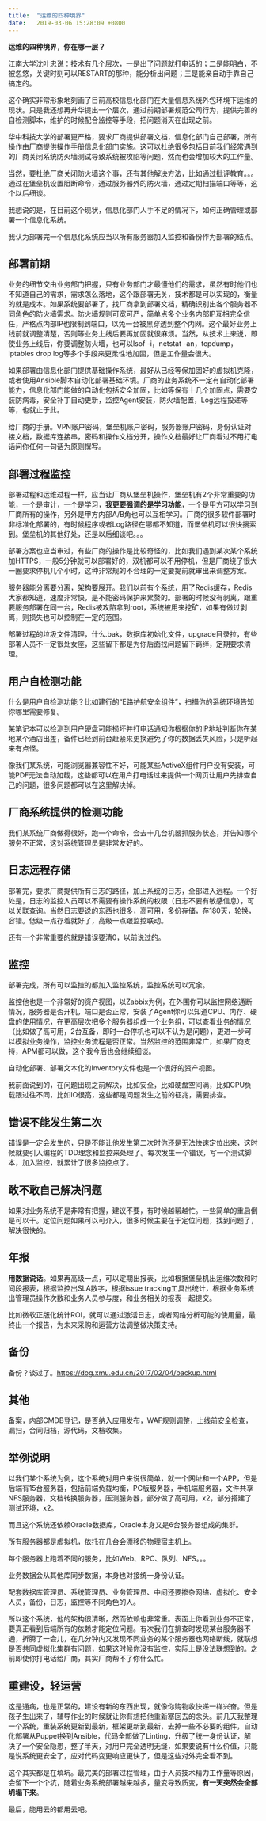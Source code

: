 ```yaml
---
title:  "运维的四种境界"
date:   2019-03-06 15:28:09 +0800
---
```


**运维的四种境界，你在哪一层？**

江南大学沈叶忠说：技术有几个层次，一是出了问题就打电话的；二是能明白，不被忽悠，关键时刻可以RESTART的那种，能分析出问题；三是能亲自动手靠自己搞定的。

这个确实非常形象地刻画了目前高校信息化部门在大量信息系统外包环境下运维的现状。只是我还想再升华提出一个层次，通过前期部署规范公司行为，提供完善的自检测脚本，维护的时候配合监控等手段，把问题消灭在出现之前。

华中科技大学的部署更严格，要求厂商提供部署文档，信息化部门自己部署，所有操作由厂商提供操作手册信息化部门实施。这可以杜绝很多包括目前我们经常遇到的厂商关闭系统防火墙测试导致系统被攻陷等问题，然而也会增加较大的工作量。

当然，要杜绝厂商关闭防火墙这个事，还有其他解决方法，比如通过批评教育。。。通过在堡垒机设置阻断命令，通过服务器外的防火墙，通过定期扫描端口等等，这个以后细谈。

我想说的是，在目前这个现状，信息化部门人手不足的情况下，如何正确管理或部署一个信息化系统。

我认为部署完一个信息化系统应当以所有服务器加入监控和备份作为部署的结点。

## 部署前期

业务的细节交由业务部门把握，只有业务部门才最懂他们的需求，虽然有时他们也不知道自己的需求，需求怎么落地，这个跟部署无关，技术都是可以实现的，衡量的就是成本。如果系统要部署了，找厂商拿到部署文档，精确识别出各个服务器不同角色的防火墙需求。防火墙规则可宽可严，简单点多个业务内部IP互相完全信任，严格点内部IP也限制到端口，以免一台被黑穿透到整个内网。这个最好业务上线前就调整清楚，否则等业务上线后要再加固就很麻烦。当然，从技术上来说，即使业务上线后，你要调整防火墙，也可以lsof -i，netstat -an，tcpdump，iptables drop log等多个手段来更柔性地加固，但是工作量会很大。

如果部署由信息化部门提供基础操作系统，最好从已经等保加固好的虚拟机克隆，或者使用Ansible脚本自动化部署基础环境。厂商的业务系统不一定有自动化部署能力，信息化部门能做的自动化包括安全加固，比如等保有十几个加固点，需要安装防病毒，安全补丁自动更新，监控Agent安装，防火墙配置，Log远程投递等等，也就止于此。

给厂商的手册。VPN账户密码，堡垒机账户密码，服务器账户密码，身份认证对接文档，数据库连接串，密码和操作文档分开，操作文档最好让厂商看过不用打电话问你任何一句话为原则撰写。

## 部署过程监控

部署过程和运维过程一样，应当让厂商从堡垒机操作，堡垒机有2个非常重要的功能，一个是审计，一个是学习，**我更要强调的是学习功能**，一个是甲方可以学习到厂商所有的操作，另外是甲方内部A/B角也可以互相学习。厂商的很多软件部署时非标准化部署的，有时候程序或者Log路径在哪都不知道，而堡垒机可以很快搜索到。堡垒机的其他好处，还是以后细谈吧。。。

部署方案也应当审过，有些厂商的操作是比较奇怪的，比如我们遇到某次某个系统加HTTPS，一般5分钟就可以部署好的，双机都可以不用停机，但是厂商绕了很大一圈要求停机几个小时，这种非常规的不合理的一定要提前就审出来调整方案。

服务器能分离要分离，架构要展开。我们以前有个系统，用了Redis缓存，Redis大家都知道，速度非常快，是不能密码保护来累赘的。部署的时候没有剥离，跟重要服务部署在同一台，Redis被攻陷拿到root，系统被用来挖矿，如果有做过剥离，则损失也可以控制在一定的范围。

部署过程的垃圾文件清理，什么.bak，数据库初始化文件，upgrade目录拉，有些部署人员不一定很处女座，这些留下都是为你后面找问题留下羁绊，定期要求清理。

## 用户自检测功能

什么是用户自检测功能？比如建行的“E路护航安全组件”，扫描你的系统环境告知你哪里需要修复。

某笔记本可以检测到用户硬盘可能损坏并打电话通知你根据你的IP地址判断你在某地某个酒店出差，备件已经到前台赶紧来更换避免了你的数据丢失风险，只是听起来有点怪。

像我们某系统，可能浏览器兼容性不好，可能某些ActiveX组件用户没有安装，可能PDF无法自动加载，这些都可以在用户打电话过来提供一个网页让用户先排查自己的问题，很多问题都可以在这里解决掉。

## 厂商系统提供的检测功能

我们某系统厂商做得很好，跑一个命令，会去十几台机器抓服务状态，并告知哪个服务不正常，这对系统管理员是非常友好的。

## 日志远程存储

部署完，要求厂商提供所有日志的路径，加上系统的日志，全部进入远程。一个好处是，日志的监控人员可以不需要有操作系统的权限（日志不要有敏感信息），可以关联查询。当然日志要说的东西也很多，高可用，多份存储，存180天，轮换，容错。低级一点存着就好了，高级一点跟监控联动。

还有一个非常重要的就是错误要清0，以前说过的。

## 监控

部署完成，所有可以监控的都加入监控系统，监控系统可以冗余。

监控他也是一个非常好的资产视图，以Zabbix为例，在外围你可以监控网络通断情况，服务器是否开机，端口是否正常，安装了Agent你可以知道CPU、内存、硬盘的使用情况，在更高层次把多个服务器组成一个业务组，可以查看业务的情况（比如做了高可用，2台互备，即时一台停机也可以不认为是问题），更进一步可以模拟业务操作，监控业务流程是否正常。当然监控的范围非常广，如果厂商支持，APM都可以做，这个我今后也会继续细谈。

自动化部署、部署文本化的Inventory文件也是一个很好的资产视图。

我前面说到的，在问题出现之前解决，比如安全，比如硬盘空间满，比如CPU负载跟过往不同，比如IO很高，这些都是问题发生之前的征兆，需要排查。

## 错误不能发生第二次

错误是一定会发生的，只是不能让他发生第二次时你还是无法快速定位出来，这时候就要引入编程的TDD理念和监控来处理了。每次发生一个错误，写一个测试脚本，加入监控，就累计了很多监控点了。

## 敢不敢自己解决问题

如果对业务系统不是非常有把握，建议不要，有时候越帮越忙。一些简单的重启倒是可以干。定位问题如果可以可介入，很多时候主要在于定位问题，找到问题了，解决很快的。

## 年报

**用数据说话**。如果再高级一点，可以定期出报表，比如根据堡垒机出运维次数和时间段报表，根据监控出SLA数字，根据issue tracking工具出统计，根据业务系统出管理员操作次数和业务人员参与度，和业务相关的报表一起提交。

比如微软正版化统计ROI，就可以通过激活日志，或者网络分析可能的使用量，最终出一个报告，为未来采购和运营方法调整做决策支持。

## 备份

备份？谈过了。https://dog.xmu.edu.cn/2017/02/04/backup.html

## 其他

备案，内部CMDB登记，是否纳入应用发布，WAF规则调整，上线前安全检查，漏扫，合同归档，源代码，文档收集。

## 举例说明

以我们某个系统为例，这个系统对用户来说很简单，就一个网址和一个APP，但是后端有15台服务器，包括前端负载均衡，PC版服务器，手机端服务器，文件共享NFS服务器，文档转换服务器，压测服务器，部分做了高可用，x2，部分搭建了测试环境，x2。

而且这个系统还依赖Oracle数据库，Oracle本身又是6台服务器组成的集群。

所有服务器都是虚拟机，依托在几台会漂移的物理宿主机上。

每个服务器上跑着不同的服务，比如Web、RPC、队列、NFS。。。

业务数据会从其他库同步数据，本身也对接统一身份认证。

配套数据库管理员、系统管理员、业务管理员、中间还要掺杂网络、虚拟化、安全人员，备份，日志，监控等不同角色的人。

所以这个系统，他的架构很清晰，然而依赖也非常重。表面上你看到业务不正常，要真正看到后端所有的依赖才能定位问题。有次我们在排查时发现某台服务器不通，折腾了一会儿，在几分钟内又发现不同业务的某个服务器也网络断线，就联想是否共同虚拟化集群有问题，如果这时候你没有监控，实际上是没法联想到的。之前即使你打电话给厂商，其实厂商帮不了你什么忙。

## 重建设，轻运营

这是通病，也是正常的，建设有新的东西出现，就像你购物收快递一样兴奋。但是孩子生出来了，辅导作业的时候就让你有想把他重新塞回去的念头。前几天我整理一个系统，重装系统更新到最新，框架更新到最新，去掉一些不必要的组件，自动化部署从Puppet换到Ansible，代码全部做了Linting，升级了统一身份认证，解决了一个安全隐患，整了半天，对用户完全透明无缝，如果要说有什么价值，只能是说系统更安全了，应对代码变更响应更快了，但是这些对外完全看不到。

这个其实都是在填坑。最完美的部署过程管理，由于人员技术精力工作量等原因，会留下一个个坑，随着业务系统部署越来越多，量变导致质变，**有一天突然会全部坍塌下来**。

最后，能用云的都用云吧。
